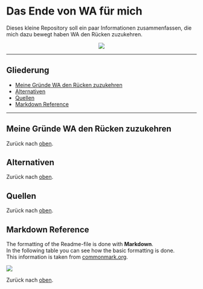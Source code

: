 # Das Ende von WA für mich
Dieses kleine Repository soll ein paar Informationen zusammenfassen, die mich dazu bewegt haben WA den Rücken zuzukehren.

<p align="center">
  <img src=" EndOfWA/Images/WAWegwerfen.png EndOfWA/Images/WAWegwerfen.png ">
</p>

---

## Gliederung
* [Meine Gründe WA den Rücken zuzukehren](#Meine-Gründe-WA-den-Rücken-zuzukehren)
* [Alternativen](#alternativen)
* [Quellen](#quellen)
* [Markdown Reference](#markdown-reference)

---

## Meine Gründe WA den Rücken zuzukehren

Zurück nach [oben](#Das-Ende-von-WA-für-mich).

## Alternativen

Zurück nach [oben](#Das-Ende-von-WA-für-mich).

## Quellen

Zurück nach [oben](#Das-Ende-von-WA-für-mich).

## Markdown Reference
The formatting of the Readme-file is done with **Markdown**.<br />
In the following table you can see how the basic formatting is done.<br />
This information is taken from [commonmark.org](https://commonmark.org/help/).<br />

  <img src="/Images/MarkdownReference.PNG">

Zurück nach [oben](#Das-Ende-von-WA-für-mich).
